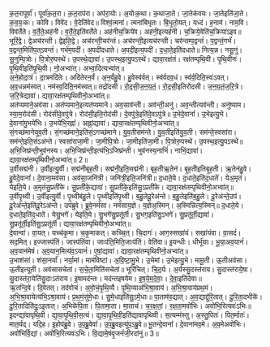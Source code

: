 

  
क॒त॒रापूर्वा॑। पूर्वा॑क॒त॒रा। क॒त॒राप॑रा। अप॑रा॒योः। अ॒योःक॒था। क॒थाजा॒ते। जा॒तेक॑वयः। जा॒तेइति॑जा॒ते। क॒व॒यः॒कः। कोवि। विवे॑द। वे॒देति॑वेद॥ विश्वं॒त्मना॑। त्मना॑बिभृतः। बि॒भृ॒तो॒यत्। यध्द॑। ह॒नाम॑। नाम॒वि। विव॑र्तेते। व॒र्ते॒ते॒अह॑नी। व॒र्ते॒ते॒इति॑वर्तेते। अह॑नीच॒क्रिये॑व। अह॑नी॒इत्यह॑नी। च॒क्रिये॒वेति॑च॒क्रिया॑ऽइव॥  
भूरिं॒द्वे। द्वेअच॑रन्ती। द्वेइति॒द्वे। अच॑रन्ती॒चर॑न्तं। अच॑रन्ती॒इत्यच॑रन्ती। चर॑न्तम्प॒द्वन्तं॑। प॒द्वन्तं॒गर्भं॑। प॒द्वन्त॒मिति॑प॒त्ऽवन्तं॑। गर्भ॑म॒पदी॑। अ॒पदी॑दधाते। अ॒पदी॒इत्य॒पदी॑। द॒धा॒ते॒इति॑दधाते॥ नित्य॒न्न। नसू॒नुं। सू॒नुम्पि॒त्रोः। पि॒त्रोरु॒पस्थे॑। उ॒पस्थे॒द्यावा॑। उ॒पस्थ॒इत्यु॒पऽस्थे॑। द्यावा॒रक्ष॑तं। रक्ष॑तम्पृथि॒वी। पृ॒थि॒वीनः॑। पृ॒थि॒वीइति॑पृ॒थि॒वी। नो॒अभ्वा॑त्। अभ्वा॒दित्यभ्वा॑त्॥  
अ॒ने॒होदा॒त्रं। दा॒त्रमदि॑तेः। अदि॑तेरन॒र्वं। अ॒न॒र्वंहु॒वे। हु॒वेस्व॑र्वत्। स्व॑र्वदव॒धं। स्व॑र्व॒दिति॒स्वः॑ऽवत्। अ॒व॒धन्नम॑स्वत्। नम॑स्व॒दिति॒नम॑स्वत्॥ तद्रो॑दसी। रो॒द॒सी॒ज॒न॒य॒तं॒। रो॒द॒सी॒इतिरोदसी। ज॒न॒य॒तं॒ज॒रि॒त्रे। ज॒रि॒त्रेद्यावा॑। द्यावा॒रक्ष॑तम्पृथिवीनो॒अभ्वा॑त्॥  
अत॑प्यमाने॒अव॑सा। अत॑प्यमाने॒इत्यत॑प्यमाने। अव॒साव॑न्ती। अव॑न्ती॒अनु॑। अव॒न्तीत्यव॑न्ती। अनु॑ष्याम। स्या॒म॒रोद॑सी। रोद॑सीदे॒वपु॑त्रे। रोद॑सी॒इति॒रोद॑सी। दे॒वपु॑त्रे॒इति॑दे॒वऽपु॑त्रे॥ उ॒भेदे॒वानां॑। उ॒भेइत्यु॒भे। दे॒वाना॑मु॒भये॑भिः। उ॒भये॑भि॒रह्नां॑। अह्नां॒द्यावा॑। द्यावा॒रक्ष॑तम्पृथिवीनो॒अभ्वा॑त्॥  
सं॒गच्छ॑मानेयुव॒ती। सं॒गच्छ॑माने॒इति॑सं॒ऽगच्छ॑माने। यु॒व॒तीसम॑न्ते। यु॒व॒तीइति॑यु॒व॒ती। सम॑न्ते॒स्वसा॑रा। सम॑न्ते॒इति॒संऽअ॑न्ते। स्वसा॑राजा॒मी। जा॒मीपि॒त्रोः। जा॒मीइति॑जा॒मी। पि॒त्रोरु॒पस्थे॑। उ॒पस्थ॒इत्यु॒पऽस्थे॑॥ अ॒भि॒जिघ्र॑न्ती॒भुव॑नस्य। अ॒भि॒जिघ्र॑न्ती॒इत्य॑भि॒ऽजिघ्र॑न्ती। भुव॑नस्य॒नाभिं॑। नाभिं॒द्यावा॑। द्यावा॒रक्ष॑तम्पृथिवीनो॒अभ्वा॑त्॥ 2॥  
उ॒र्वीसद्म॑नी। उ॒र्वीइत्यु॒र्वी। सद्म॑नीबृह॒ती। सद्म॑नी॒इति॒सद्म॑नी। बृह॒तीऋ॒तेन॑। बृ॒ह॒तीइतिबृ॒ह॒ती। ऋ॒तेन॑हु॒वे। हु॒वेदे॒वानां॑। दे॒वाना॒मव॑सा। अव॑सा॒जनि॑त्री। जनि॑त्री॒इति॒जनि॑त्री॥ द॒धाते॒ये। द॒धाते॒इति॑द॒धाते॑। येअ॒मृतं॑। येइति॒ये। अ॒मृतं॑सु॒प्रती॑के। सु॒प्रती॑के॒द्यावा॑। सु॒प्रती॑के॒इति॑सु॒ऽप्रती॑के। द्यावा॒रक्ष॑तम्पृथिवीनो॒अभ्वा॑त्॥  
उ॒र्वीपृ॒थ्वी। उ॒र्वीइत्यु॒र्वी। पृ॒थ्वीब॑हु॒ले। पृ॒थ्वीइति॑पृ॒थ्वी। ब॒हु॒लेदू॒रेअ॑न्ते। ब॒हु॒लेइति॑ब॒हु॒ले। दू॒रेअ॑न्ते॒उप॑। दू॒रेअ॑न्ते॒इति॑दू॒रेऽअ॑न्ते। उप॑ब्रुवे। ब्रु॒वे॒नम॑सा। नम॑साय॒ज्ञे। य॒ज्ञेअ॒स्मिन्। अ॒स्मिन्नित्य॒स्मिन्॥ द॒धाते॒ये। द॒धाते॒इति॑द॒धाते॑। येसु॒भगे॑। येइति॒ये। सु॒भगे॑सु॒प्रतू॑र्ती। सु॒भग॒इति॑सु॒ऽभगे॑। सु॒प्रतू॑र्ती॒द्यावा॑। सु॒प्रतू॑र्ती॒इति॑सु॒ऽप्रतू॑र्ती। द्यावा॒रक्ष॑तम्पृथिवीनो॒अभ्वा॑त्॥  
दे॒वान्वा॑। वा॒यत्। यच्च॑कृ॒मा। च॒कृ॒माकत्। कच्चि॒त्। चि॒दागः॑। आग॒स्सखा॑यं। सखा॑यंवा। वा॒सदं॑। सद॒मित्। इज्जास्प॑तिं। जास्प॑तिंवा। जाःप॑ति॒मिति॒जाःप॑तिं। वेति॑वा॥ इ॒यन्धीः। धीर्भू॑याः। भू॒या॒अव॒यानं॑। अ॒व॒यान॑मेषं। अ॒व॒यान॒मित्य॑व॒ऽयानं॑। ए॒षां॒द्यावा॑। द्यावा॒रक्ष॑तम्पृथिवीनो॒अभ्वा॑त्॥  
उ॒भाशंसा॑। शंसा॒नर्या॑। नर्या॒मां। माम॑विष्टां। अ॒वि॒ष्टा॒मु॒भे। उ॒भेमां। उ॒भेइत्यु॒भे। मामू॒ती। ऊ॒तीअव॑सा। ऊ॒तीइत्यूती। अव॑सासचेतां। स॒चे॒ता॒मिति॑सचेतां॥ भूरि॑चित्। चि॒द॒र्यः। अ॒र्यस्सु॒दस्त॑राय। सु॒दास्त॑राये॒षा। सु॒दास्त॑रा॒येति॑सु॒दाःऽत॑राय। इ॒षामद॑न्तः। मद॑न्तइषयेम। इ॒ष॒ये॒म॒दे॒वाः॒। दे॒वा॒इति॑देवाः॥  
ऋ॒तन्दि॒वे। दि॒वेतत्। तद॑वोचं। अ॒वो॒चं॒पृ॒थि॒व्यै। पृ॒थि॒व्याअ॑भि॒श्रा॒वाय॑। अ॒भि॒श्रा॒वाय॑प्रथ॒मं। अ॒भि॒श्रा॒वायेत्य॑भि॒ऽश्रा॒वाय॑। प्र॒थ॒मं॒सु॑मे॒धाः। सु॒मे॒धाइति॑सु॒ऽमे॒धाः॥ पा॒ताम॑व॒द्यात्। अ॒व॒द्याद्दु॑रि॒तात्। दु॒रि॒ता॒दभीके॑। दु॒रि॒तादिति॑दुः॒ऽइ॒तात्। अ॒भिके॑पि॒ता। पि॒तामा॒ता। मा॒ताच॑। च॒र॒क्ष॒तां॒। र॒क्ष॒ता॒मवो॑भिः। अवो॑भि॒रित्यवः॑ऽभिः॥  
इ॒दन्द्या॑वापृथि॒वी। द्या॒वा॒पृ॒थि॒वी॒स॒त्यं। द्या॒वा॒पृ॒थि॒वी॒इति॑द्यावापृथिवी। स॒त्यम्म॑स्तु। अ॒स्तु॒पितः॑। पित॒र्मातः॑। मात॒र्यद्। यदि॒ह। इ॒होप॑ब्रु॒वे। उ॒प॒ब्रु॒वेवां॑। उ॒प॒ब्रु॒वइत्यु॑प॒ऽब्रु॒वे॥ भू॒तन्दे॒वानां॑। दे॒वाना॑मव॒मे। अ॒व॒मेअवो॑भिः। अवो॑भिर्वि॒द्यां। अवो॑भि॒रित्यवः॑ऽभिः। वि॒द्यामे॒षंवृ॒जनं॑जी॒रदा॑नुं॥ 3॥  
